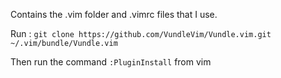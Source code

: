 
Contains the .vim folder and .vimrc files that I use. 

Run  :  `git clone https://github.com/VundleVim/Vundle.vim.git ~/.vim/bundle/Vundle.vim`

Then run the command `:PluginInstall` from vim